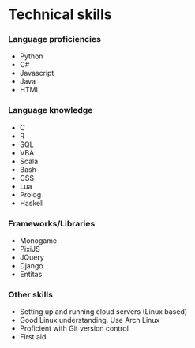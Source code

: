 # Technical skills

### Language proficiencies

* Python
* C#
* Javascript
* Java
* HTML

### Language knowledge

* C
* R
* SQL
* VBA
* Scala
* Bash
* CSS
* Lua
* Prolog
* Haskell

### Frameworks/Libraries

* Monogame
* PixiJS
* JQuery
* Django
* Entitas

### Other skills

* Setting up and running cloud servers (Linux based)
* Good Linux understanding. Use Arch Linux
* Proficient with Git version control
* First aid
